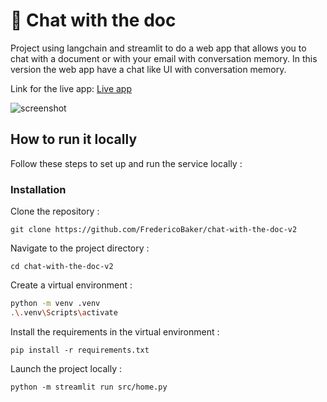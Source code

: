 # 📄 Chat with the doc
Project using langchain and streamlit to do a web app that allows you to chat with a document or with your email with conversation memory. In this version the web app have a chat like UI with conversation memory.

Link for the live app: [Live app](https://chat-with-the-doc-v2.streamlit.app)

![screenshot](https://github.com/FredericoBaker/chat-with-the-doc/assets/70851418/e2f46922-5fc4-46e2-b701-ecc7ab72e004)

## How to run it locally
Follow these steps to set up and run the service locally :

### Installation
Clone the repository :

`git clone https://github.com/FredericoBaker/chat-with-the-doc-v2`


Navigate to the project directory :

`cd chat-with-the-doc-v2`


Create a virtual environment :
```bash
python -m venv .venv
.\.venv\Scripts\activate
```

Install the requirements in the virtual environment :

`pip install -r requirements.txt`


Launch the project locally :

`python -m streamlit run src/home.py`
